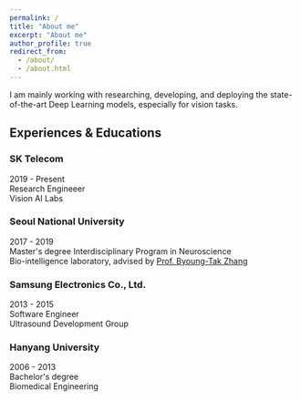 ```yaml
---
permalink: /
title: "About me"
excerpt: "About me"
author_profile: true
redirect_from: 
  - /about/
  - /about.html
---
```


I am mainly working with researching, developing, and deploying the state-of-the-art Deep Learning models, especially for vision tasks. 

## Experiences & Educations

### SK Telecom
2019 - Present<br/>
Research Engineeer<br/>
Vision AI Labs

### Seoul National University
2017 - 2019<br/>
Master's degree
Interdisciplinary Program in Neuroscience<br/>
Bio-intelligence laboratory, advised by [Prof. Byoung-Tak Zhang](https://bi.snu.ac.kr/~btzhang/)

### Samsung Electronics Co., Ltd.
2013 - 2015<br/>
Software Engineer<br/>
Ultrasound Development Group

### Hanyang University
2006 - 2013<br/>
Bachelor's degree<br/>
Biomedical Engineering
